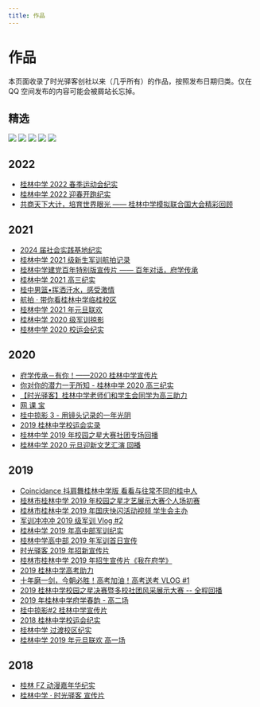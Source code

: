```yaml
---
title: 作品
---
```


# 作品

本页面收录了时光驿客创社以来（几乎所有）的作品，按照发布日期归类。仅在 QQ 空间发布的内容可能会被屑站长忘掉。

## 精选

[![](/featured/bainianduihua.png)](/works/bainianduihua.md)
[![](/featured/coincidance.png)](/works/coincidance.md)
[![](/featured/gaosan2021.png)](/works/gaosan2021.md)
![](/featured/gaosan2020.png)
![](/featured/2020xyh.png)

## 2022
- [桂林中学 2022 春季运动会纪实](https://www.douyin.com/video/7089672545477217566)
- [桂林中学 2022 迎春开跑纪实](https://www.douyin.com/video/7089627877867638053)
- [共商天下大计，培育世界眼光 —— 桂林中学模拟联合国大会精彩回顾](https://www.douyin.com/video/7051123966953524516)

## 2021
- [2024 届社会实践基地纪实](https://www.bilibili.com/video/BV1Hg411w7Jq)
- [桂林中学 2021 级新生军训航拍记录](https://www.douyin.com/video/7005527298761919752)
- [桂林中学建党百年特别版宣传片 —— 百年对话，府学传承](/works/bainianduihua.md)
- [桂林中学 2021 高三纪实](/works/gaosan2021.md)
- [桂中男篮•挥洒汗水，感受激情](https://www.douyin.com/video/6972934342603574542)
- [航拍 · 带你看桂林中学临桂校区](https://www.douyin.com/video/6970465438706715941)
- [桂林中学 2021 年元旦联欢](/works/2021-yuandan.md)
- [桂林中学 2020 级军训掠影](https://www.bilibili.com/video/BV1UK4y1n7it)
- [桂林中学 2020 校运会纪实](https://www.bilibili.com/video/BV1254y1W7Kx)

## 2020
- [府学传承－有你！——2020 桂林中学宣传片](https://www.bilibili.com/video/BV1RC4y1b7C6)
- [你对你的潜力一无所知 - 桂林中学 2020 高三纪实](https://www.bilibili.com/video/BV1Rg4y1v7aT)
- [【时光驿客】桂林中学老师们和学生会同学为高三助力](https://www.bilibili.com/video/BV1jK411H7ac)
- [网 课 宝](https://www.bilibili.com/video/BV19f4y1U7RR)
- [桂中掠影 3 - 用镜头记录的一年光阴](https://www.bilibili.com/video/BV1ug4y187zm)
- [2019 桂林中学校运会实录](https://www.bilibili.com/video/BV1SZ4y1j7e4)
- [桂林中学 2019 年校园之星大赛社团专场回播](https://www.bilibili.com/video/BV1P74116796)
- [桂林中学 2020 元旦迎新文艺汇演 回播](https://www.bilibili.com/video/BV1V7411v74u)

## 2019
- [Coincidance 抖肩舞桂林中学版 看看与往常不同的桂中人](/works/coincidance.md)
- [桂林市桂林中学 2019 年校园之星才艺展示大赛个人场初赛](https://www.bilibili.com/video/BV1rJ411B7MR)
- [桂林市桂林中学 2019 年国庆快闪活动视频 学生会主办](https://www.bilibili.com/video/BV1rE411X79a)
- [军训冲冲冲 2019 级军训 Vlog #2](https://www.bilibili.com/video/BV1T4411B7ze)
- [桂林中学 2019 年高中部军训纪实](https://www.bilibili.com/video/BV1T4411B7ze)
- [桂林中学高中部 2019 年军训首日宣传](https://www.bilibili.com/video/BV1m4411d7K8)
- [时光驿客 2019 年招新宣传片](https://www.bilibili.com/video/BV154411D7fT)
- [桂林市桂林中学 2019 年招生宣传片《我在府学》](https://www.bilibili.com/video/BV1jx411o7KM)
- [2019 桂林中学高考助力](https://www.bilibili.com/video/BV1N4411u7yK)
- [十年磨一剑，今朝必胜！高考加油！高考送考 VLOG #1](https://www.bilibili.com/video/BV194411M7BZ)
- [2019 桂林中学校园之星决赛暨多校社团风采展示大赛 -- 全程回播](https://www.bilibili.com/video/BV1V4411M7eV)
- [2019 年桂林中学府学春韵 - 高二场](https://www.bilibili.com/video/BV194411s7h6)
- [桂中掠影#2 桂林中学宣传片](https://www.bilibili.com/video/BV1Fb411i7ZU)
- [2018 桂林中学校运会纪实](https://www.bilibili.com/video/BV14b411C76e)
- [桂林中学 过渡校区纪实](https://www.bilibili.com/video/BV1et41147ho)
- [桂林中学 2019 年元旦联欢 高一场](https://www.bilibili.com/video/BV1yt411b7Mf)

## 2018
- [桂林 FZ 动漫嘉年华纪实](https://www.bilibili.com/video/BV1it411o7r8)
- [桂林中学 · 时光驿客 宣传片](https://www.bilibili.com/video/BV1GW411z7u2)
